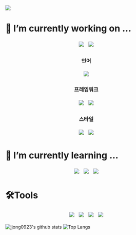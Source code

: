 <div>
  <img src="https://capsule-render.vercel.app/api?type=transparent&color=auto&height=300&section=header&fontColor=ffffff&text=프론트%20하는%20🥔&fontSize=50" />
</div>


# 🔭 I’m currently working on ...
<div align=center> 
  <img src="https://img.shields.io/badge/html5-E34F26?style=for-the-badge&logo=html5&logoColor=white" style="margin: 5px" />
  <img src="https://img.shields.io/badge/css-1572B6?style=for-the-badge&logo=css3&logoColor=white" style="margin: 5px" />
  <h3>언어</h3>
  <div align=center>
    <img src="https://img.shields.io/badge/javascript-F7DF1E?style=for-the-badge&logo=javascript&logoColor=black" style="margin: 5px" />
  </div>
  <div align=center>
    <h3>프레임워크</h3>
    <img src="https://img.shields.io/badge/react-61DAFB?style=for-the-badge&logo=react&logoColor=black" style="margin: 5px" />
    <img src="https://img.shields.io/badge/python-3776AB?style=for-the-badge&logo=python&logoColor=white" style="margin: 5px" />
  </div>
  <div align=center>
    <h3>스타일</h3>
    <img src="https://img.shields.io/badge/CSS%20Modules-1572B6?style=for-the-badge&logo=css3&logoColor=white" style="margin: 5px" />
    <img src="https://img.shields.io/badge/styled--components-DB7093?style=for-the-badge&logo=styled-components&logoColor=white" style="margin: 5px" />
  </div>
</div>


# 🌱 I’m currently learning ...
<div align=center> 
  <img src="https://img.shields.io/badge/typescript-3178C6?style=for-the-badge&logo=typescript&logoColor=white" style="margin: 5px"/ >
  <img src="https://img.shields.io/badge/vue.js-4FC08D?style=for-the-badge&logo=vue.js&logoColor=white" style="margin: 5px" />
  <img src="https://img.shields.io/badge/Next.js-000000?style=for-the-badge&logo=nextdotjs&logoColor=white" style="margin: 5px" />
</div>

# 🛠️Tools
<div align=center> 
  <img src="https://img.shields.io/badge/visual studio code-007ACC?style=for-the-badge&logo=visualstudiocode&logoColor=white" style="margin: 5px" /> 
  <img src="https://img.shields.io/badge/github-181717?style=for-the-badge&logo=github&logoColor=white"style="margin: 5px" /> 
  <img src="https://img.shields.io/badge/notion-000000?style=for-the-badge&logo=notion&logoColor=white" style="margin: 5px" />
  <img src="https://img.shields.io/badge/figma-F24E1E?style=for-the-badge&logo=figma&logoColor=white" style="margin: 5px" />
</div>

![jjong0923's github stats](https://github-readme-stats.vercel.app/api?username=jjong0923&show_icons=true&theme=tokyonight)
![Top Langs](https://github-readme-stats.vercel.app/api/top-langs/?username=jjong0923&layout=compact&theme=tokyonight)

<!--
**jjong0923/jjong0923** is a ✨ _special_ ✨ repository because its `README.md` (this file) appears on your GitHub profile.

Here are some ideas to get you started:

- 🔭 I’m currently working on ...
- 🌱 I’m currently learning ...
- 👯 I’m looking to collaborate on ...
- 🤔 I’m looking for help with ...
- 💬 Ask me about ...
- 📫 How to reach me: ...
- 😄 Pronouns: ...
- ⚡ Fun fact: ...
-->
